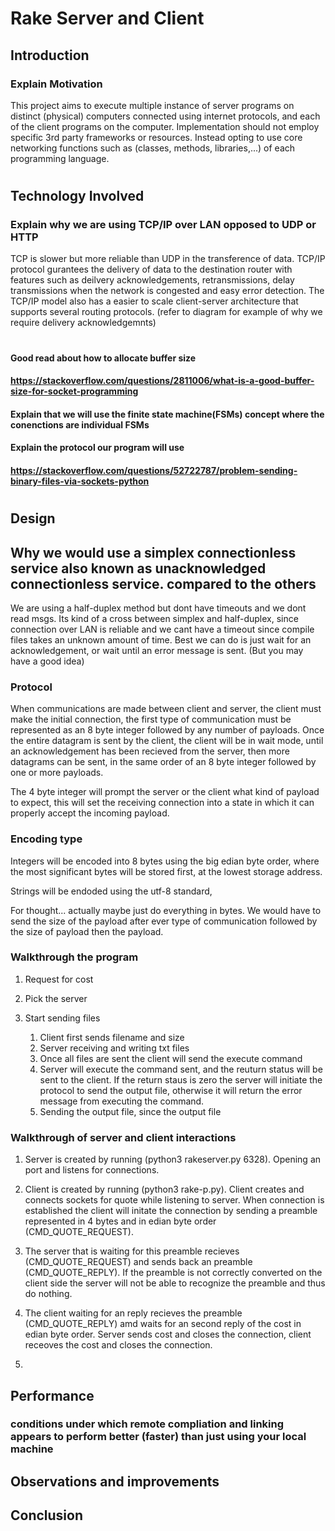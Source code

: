 # Rake Server and Client

## Introduction
### Explain Motivation
This project aims to execute multiple instance of server programs on distinct (physical) computers connected using internet protocols, and each of the client programs on the computer. Implementation should not employ specific 3rd party frameworks or resources. Instead opting to use core networking functions such as (classes, methods, libraries,...) of each programming language. 

#

## Technology Involved
### Explain why we are using TCP/IP over LAN opposed to UDP or HTTP
TCP is slower but more reliable than UDP in the transference of data. TCP/IP protocol gurantees the delivery of data to the destination router with features such as deilvery acknowledgements, retransmissions, delay transmissions when the network is congested and easy error detection. The TCP/IP model also has a easier to scale client-server architecture that supports several routing protocols. (refer to diagram for example of why we require delivery acknowledgemnts)
#

#### Good read about how to allocate buffer size
#### https://stackoverflow.com/questions/2811006/what-is-a-good-buffer-size-for-socket-programming

#### Explain that we will use the finite state machine(FSMs) concept where the conenctions are individual FSMs 

#### Explain the protocol our program will use
#### https://stackoverflow.com/questions/52722787/problem-sending-binary-files-via-sockets-python

#

## Design
## Why we would use a simplex connectionless service also known as unacknowledged connectionless service. compared to the others
We are using a half-duplex method but dont have timeouts and we dont read msgs. Its kind of a cross between simplex and half-duplex, since connection over LAN is reliable and we cant have a timeout since compile files takes an unknown amount of time. Best we can do is just wait for an acknowledgement, or wait until an error message is sent. (But you may have a good idea)

### Protocol

When communications are made between client and server, the client must make the initial connection, the first type of communication must be represented as an 8 byte integer followed by any number of payloads. Once the entire datagram is sent by the client, the client will be in wait mode, until an acknowledgement has been recieved from the server, then more datagrams can be sent, in the same order of an 8 byte integer followed by one or more payloads. 

The 4 byte integer will prompt the server or the client what kind of payload to expect, this will set the receiving connection into a state in which it can properly accept the incoming payload. 

### Encoding type

Integers will be encoded into 8 bytes using the big edian byte order, where the most significant bytes will be stored first, at the lowest storage address.

Strings will be endoded using the utf-8 standard, 

For thought...
actually maybe just do everything in bytes.
We would have to send the size of the payload after ever type of communication followed by the size of payload then the payload.


### Walkthrough the program

1. Request for cost

2. Pick the server

3. Start sending files
    1. Client first sends filename and size
    2. Server receiving and writing txt files
    3. Once all files are sent the client will send the execute command
    4. Server will execute the command sent, and the reuturn status will be sent to the client. If the return staus is zero the server will initiate the protocol to send the output file, otherwise it will return the error message from executing the command.
    5. Sending the output file, since the output file 

### Walkthrough of server and client interactions
1. Server is created by running (python3 rakeserver.py 6328). Opening an port and listens for connections.

2. Client is created by running (python3 rake-p.py). Client creates and connects sockets for quote while listening to server. When connection is established the client will initate the connection by sending a preamble represented in 4 bytes and in edian byte order (CMD_QUOTE_REQUEST). 

3. The server that is waiting for this preamble recieves (CMD_QUOTE_REQUEST) and sends back an preamble (CMD_QUOTE_REPLY). If the preamble is not correctly converted on the client side the server will not be able to recognize the preamble and thus do nothing. 

4. The client waiting for an reply recieves the preamble (CMD_QUOTE_REPLY) amd waits for an second reply of the cost in edian byte order. Server sends cost and closes the connection, client receoves the cost and closes the connection. 

5. 



## Performance
### conditions under which remote compliation and linking appears to perform better (faster) than just using your local machine

## Observations and improvements

## Conclusion